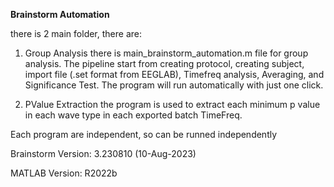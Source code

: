 **Brainstorm Automation**

there is 2 main folder, there are:
1. Group Analysis
there is main_brainstorm_automation.m file for group analysis. The pipeline start from creating protocol, creating subject, import file (.set format from EEGLAB), Timefreq analysis, Averaging, and Significance Test. The program will run automatically with just one click.

2. PValue Extraction
the program is used to extract each minimum p value in each wave type in each exported batch TimeFreq. 

Each program are independent, so can be runned independently 

Brainstorm Version: 3.230810 (10-Aug-2023)



MATLAB Version: R2022b

